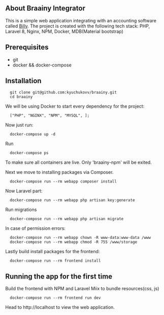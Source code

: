 ## About Braainy Integrator

This is a simple web application integrating with an accounting software called [Billy](https://www.billy.dk/api/).
The project is created with the following tech stack: PHP, Laravel 8, Nginx, NPM, Docker, MDB(Material bootstrap)

## Prerequisites
- git
- docker && docker-compose

## Installation
```
  git clone git@github.com:kyuchukovv/braainy.git
  cd braainy
```
We will be using Docker to start every dependency for the project:
```shell script
  ["PHP", "NGINX", "NPM", "MYSQL", ];
```
Now just run:
```shell script
  docker-compose up -d
```
Run 
```shell script
  docker-compose ps
```
To make sure all containers are live. Only 'braainy-npm' will be exited.

Next we move to installing packages via Composer.
```shell script
  docker-compose run --rm webapp composer install
```

Now Laravel part:
```shell script
  docker-compose run --rm webapp php artisan key:generate
```
Run migrations
```shell script
  docker-compose run --rm webapp php artisan migrate
```

In case of permission errors: 
```shell script
  docker-compose run --rm webapp chown -R www-data:www-data /www
  docker-compose run --rm webapp chmod -R 755 /www/storage
```
Lastly build install packages for the frontend:
```shell script
  docker-compose run --rm frontend install
```
## Running the app for the first time

Build the frontend with NPM and Laravel Miix to bundle resources(css, js)
```shell script
  docker-compose run --rm frontend run dev
```
Head to http://localhost to view the web application.
